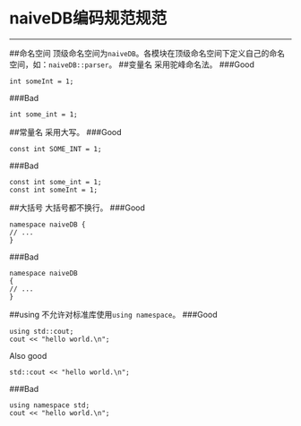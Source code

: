 # naiveDB编码规范规范

------

##命名空间
顶级命名空间为`naiveDB`。各模块在顶级命名空间下定义自己的命名空间，如：`naiveDB::parser`。
##变量名
采用驼峰命名法。
###Good
```
int someInt = 1;
```
###Bad
```
int some_int = 1;
```
##常量名
采用大写。
###Good
```
const int SOME_INT = 1;
```
###Bad
```
const int some_int = 1;
const int someInt = 1;
```
##大括号
大括号都不换行。
###Good
```
namespace naiveDB { 
// ...
}
```
###Bad
```
namespace naiveDB
{ 
// ...
}
```
##using
不允许对标准库使用`using namespace`。
###Good
```
using std::cout;
cout << "hello world.\n";
```
Also good
```
std::cout << "hello world.\n";
```
###Bad
```
using namespace std;
cout << "hello world.\n";
```